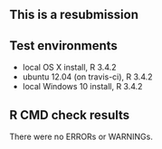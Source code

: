 This is a resubmission
---------------------------------

## Test environments
* local OS X install, R 3.4.2
* ubuntu 12.04 (on travis-ci), R 3.4.2
* local Windows 10 install, R 3.4.2

## R CMD check results
There were no ERRORs or WARNINGs.

